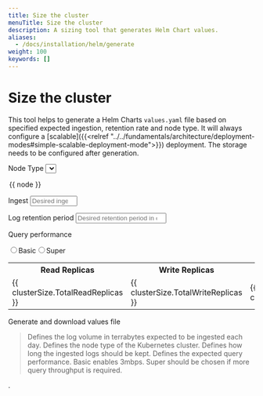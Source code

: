 ```yaml
---
title: Size the cluster 
menuTitle: Size the cluster 
description: A sizing tool that generates Helm Chart values.
aliases:
  - /docs/installation/helm/generate
weight: 100
keywords: []
---
```


<link rel="stylesheet" href="../../logql/analyzer/style.css">

# Size the cluster
<!-- vale Grafana.Quotes = NO -->
<!-- vale Grafana.Quotes = YES -->

This tool helps to generate a Helm Charts `values.yaml` file based on specified
 expected ingestion, retention rate and node type. It will always configure a
 [scalable]({{<relref "../../fundamentals/architecture/deployment-modes#simple-scalable-deployment-mode">}}) deployment. The storage needs to be configured after generation.

<div id="app">

  <label>Node Type<i class="fa fa-question" v-on:mouseover="help='node'" v-on:mouseleave="help=null"></i></label>
  <select name="node-type" v-model="node"> 
  <option v-for="node of nodes">{{ node }}</option>
  </select>

  <label>Ingest<i class="fa fa-question" v-on:mouseover="help='ingest'" v-on:mouseleave="help=null"></i></label>
  <input v-model="ingest" name="ingest" placeholder="Desired ingest in GiB/day" type="number" max="1048576" min="0"/>

  <label>Log retention period<i class="fa fa-question" v-on:mouseover="help='retention'" v-on:mouseleave="help=null"></i></label>
  <input v-model="retention" name="retention" placeholder="Desired retention period in days" type="number" min="0"/>

  <label>Query performance<i class="fa fa-question" v-on:mouseover="help='queryperf'" v-on:mouseleave="help=null"></i></label>
  <div id="queryperf" style="display: inline-flex;">
  <label for="basic">
  <input type="radio" id="basic" value="Basic" v-model="queryperf"/>Basic
  </label>

  <label for="super">
  <input type="radio" id="super" value="Super" v-model="queryperf"/>Super
  </label>
  </div>

  <div v-if="clusterSize">
    <table>
    <tr>
      <th>Read Replicas</th>
      <th>Write Replicas</th>
      <th>Nodes</th>
      <th>Cores</th>
      <th>Memory</th>
    </tr>
    <tr>
      <td>{{ clusterSize.TotalReadReplicas }}</td>
      <td>{{ clusterSize.TotalWriteReplicas }}</td>
      <td>{{ clusterSize.TotalNodes}}</td>
      <td>{{ clusterSize.TotalCoresRequest}}</td>
      <td>{{ clusterSize.TotalMemoryRequest}} bytes</td>
    </tr>
    </table>
  </div>

  <a v-bind:href="helmURL" class="primary-button">Generate and download values file</a>

  <blockquote v-if="help">
    <span v-if="help === 'ingest'">
    Defines the log volume in terrabytes expected to be ingested each day.
    </span>
    <span v-else-if="help === 'node'">
    Defines the node type of the Kubernetes cluster.
    </span>
    <span v-else-if="help === 'retention'">
    Defines how long the ingested logs should be kept.
    </span>
    <span v-else-if="help === 'queryperf'">
    Defines the expected query performance. Basic enables 3mbps. Super should be chosen if more query throughput is required.
    </span>
  </blockquote>
</div>

<script src="https://unpkg.com/vue@3/dist/vue.global.prod.js"></script>
.<style>

#app label.icon.question::after {
  content: '\f29c';
  display: inline-block;
  font: normal normal normal 14px/1 FontAwesome;
  padding-left: 8px;
}

#app #queryperf label {
  padding: 1em;
  text-align: center;
}

#app #queryperf label input {
  display: block;
}

#app a {
  padding: .5em;

}
</style>

<script>
const API_URL = `https://logql-analyzer.grafana.net/next/api/sizing`
const { createApp } = Vue

createApp({
  data() {
    return {
      nodes: ["Loading..."],
      node: "Loading...",
      ingest: null,
      retention: null,
      queryperf: 'Basic',
      help: null,
      clusterSize: null
    }
  },

  computed: {
    helmURL() {
      return `${API_URL}/helm?${this.queryString}`
    },
    queryString() {
      const bytesDayIngest = this.ingest * 1024 * 1024 * 1024
      return `node-type=${encodeURIComponent(this.node)}&ingest=${encodeURIComponent(bytesDayIngest)}&retention=${encodeURIComponent(this.retention)}&queryperf=${encodeURIComponent(this.queryperf)}`
    }
  },

  created() {
    // fetch on init
    this.fetchNodeTypes()
  },

  methods: {
    async fetchNodeTypes() {
      const url = `${API_URL}/nodes`
      this.nodes = await (await fetch(url,{mode: 'cors'})).json()
    },
    async calculateClusterSize() {
      if (this.node == 'Loading...' || this.ingest == null || this.retention == null) {
        return
      }
      const url = `${API_URL}/cluster?${this.queryString}`
      this.clusterSize = await (await fetch(url,{mode: 'cors'})).json()
    }
  },

  watch: {
    node:      'calculateClusterSize',
    ingest:    'calculateClusterSize',
    retention: 'calculateClusterSize',
    queryperf: 'calculateClusterSize'
  }
}).mount('#app')
</script>
